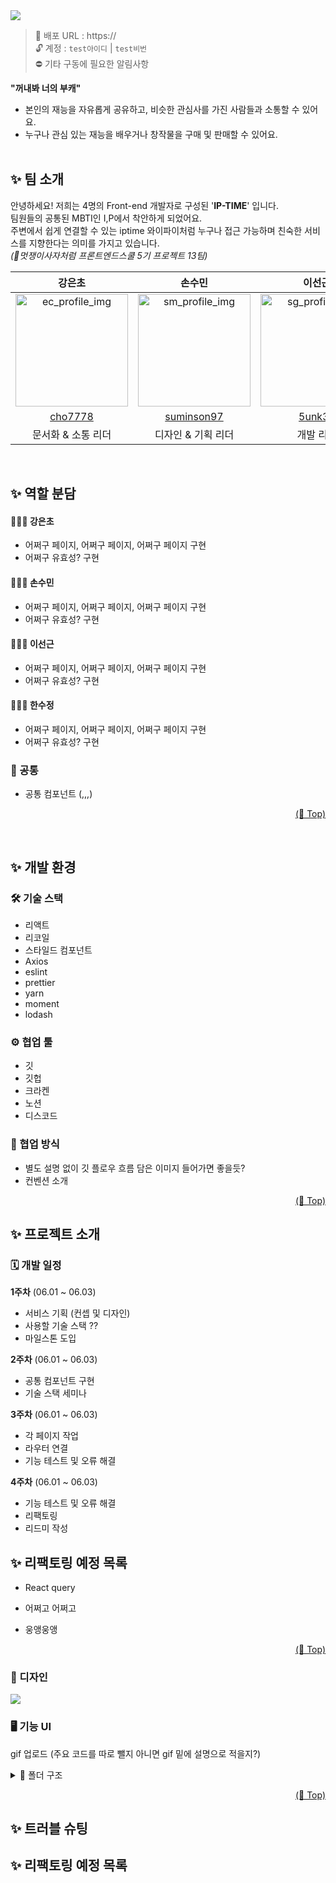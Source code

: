 <!-- <h1 align="center">🌈 NU-TALENT </h1> -->

<img src="https://github.com/FRONTENDSCHOOL5/final-13-NuTalent/assets/126536402/d6058d52-09ec-4b56-8968-03731d099fa2">

> 📎 배포 URL : https:// <br/>
> 🔓 계정 : `test아이디` | `test비번` <br/>
> ⛔️ 기타 구동에 필요한 알림사항

**"꺼내봐 너의 부캐"**

- 본인의 재능을 자유롭게 공유하고, 비슷한 관심사를 가진 사람들과 소통할 수 있어요.
- 누구나 관심 있는 재능을 배우거나 창작물을 구매 및 판매할 수 있어요. <br/><br/>

## ✨ 팀 소개

안녕하세요! 저희는 4명의 Front-end 개발자로 구성된 '**IP-TIME**' 입니다. <br/> 팀원들의 공통된 MBTI인 I,P에서 착안하게 되었어요. <br/>주변에서 쉽게 연결할 수 있는 iptime 와이파이처럼 누구나 접근 가능하며 친숙한 서비스를 지향한다는 의미를 가지고 있습니다.<br/>
_(🦁멋쟁이사자처럼 프론트엔드스쿨 5기 프로젝트 13팀)_

|                                                   **강은초**                                                    |                                             **손수민**                                             |                                            **이선근**                                             |                                             **한수정**                                             |
| :-------------------------------------------------------------------------------------------------------------: | :------------------------------------------------------------------------------------------------: | :-----------------------------------------------------------------------------------------------: | :------------------------------------------------------------------------------------------------: |
| <img width="180" height="180" alt="ec_profile_img" src="https://avatars.githubusercontent.com/u/107094445?v=4"> | <img width="180" alt="sm_profile_img" src="https://avatars.githubusercontent.com/u/126536402?v=4"> | <img width="180" alt="sg_profile_img" src="https://avatars.githubusercontent.com/u/97281800?v=4"> | <img width="180" alt="sj_profile_img" src="https://avatars.githubusercontent.com/u/126536384?v=4"> |
|                                      [cho7778](https://github.com/cho7778)                                      |                            [suminson97](https://github.com/suminson97)                             |                                [5unk3n](https://github.com/5unk3n)                                |                                [soooee](https://github.com/soooee4)                                |
|                                               문서화 & 소통 리더                                                |                                         디자인 & 기획 리더                                         |                                             개발 리더                                             |                                              팀 리더                                               |

</br>

## ✨ 역할 분담

#### 👩🏻‍💻 강은초

- 어쩌구 페이지, 어쩌구 페이지, 어쩌구 페이지 구현
- 어쩌구 유효성? 구현

#### 🧑🏻‍💻 손수민

- 어쩌구 페이지, 어쩌구 페이지, 어쩌구 페이지 구현
- 어쩌구 유효성? 구현

#### 🧑🏻‍💻 이선근

- 어쩌구 페이지, 어쩌구 페이지, 어쩌구 페이지 구현
- 어쩌구 유효성? 구현

#### 👩🏻‍💻 한수정

- 어쩌구 페이지, 어쩌구 페이지, 어쩌구 페이지 구현
- 어쩌구 유효성? 구현

### 👥 공통

- 공통 컴포넌트 (,,,)

<p align="right"><a href="#top">(🔼 Top)</a></p>
<br>

## ✨ 개발 환경

### 🛠 기술 스택

- 리액트
- 리코일
- 스타일드 컴포넌트
- Axios
- eslint
- prettier
- yarn
- moment
- lodash

### ⚙️ 협업 툴

- 깃
- 깃헙
- 크라켄
- 노션
- 디스코드

### 🔧 협업 방식

- 별도 설명 없이 깃 플로우 흐름 담은 이미지 들어가면 좋을듯?
- 컨벤션 소개

<p align="right"><a href="#top">(🔼 Top)</a></p>

## ✨ 프로젝트 소개

### 🗓 개발 일정

**1주차** (06.01 ~ 06.03)

- 서비스 기획 (컨셉 및 디자인)
- 사용할 기술 스택 ??
- 마일스톤 도입

**2주차** (06.01 ~ 06.03)

- 공통 컴포넌트 구현
- 기술 스택 세미나

**3주차** (06.01 ~ 06.03)

- 각 페이지 작업
- 라우터 연결
- 기능 테스트 및 오류 해결

**4주차** (06.01 ~ 06.03)

- 기능 테스트 및 오류 해결
- 리팩토링
- 리드미 작성

</div markdown="1">

## ✨ 리팩토링 예정 목록

- React query
- 어쩌고 어쩌고
- 웅앵웅앵

  <p align="right"><a href="#top">(🔼 Top)</a></p>

### 🎨 디자인

<img src="https://github.com/FRONTENDSCHOOL5/final-13-NuTalent/assets/126536402/a72fe9ea-0364-46e5-8e83-7b49a393e5b0">

### 🖥 기능 UI

gif 업로드
(주요 코드를 따로 뺄지 아니면 gif 밑에 설명으로 적을지?)

<details>
<summary>📂 폴더 구조</summary>

```
├── 📁 src
│   ├── App.jsx
│   ├── 📁 api
│   ├── 📁 assets
│   ├── 📁 atoms
│   ├── 📁 components
│   │   ├── 📁 AuthInputForm
│   │   ├── 📁 ChatUserItem
│   │   ├── 📁 Comment
│   │   ├── 📁 FollowItem
│   │   ├── 📁 Message
│   │   ├── 📁 Modal
│   │   ├── 📁 Post
│   │   ├── 📁 Profile
│   │   ├── 📁 Skeleton
│   │   ├── 📁 Title
│   │   ├── 📁 UserSearch
│   │   └── 📁 common
│   ├── 📁 constants
│   ├── 📁 hooks
│   ├── 📁 pages
│   │   ├── 📁 Auth
│   │   ├── 📁 Chat
│   │   ├── 📁 Home
│   │   ├── 📁 MyPicksUpload
│   │   ├── 📁 NotFound
│   │   ├── 📁 Post
│   │   ├── 📁 Profile
│   │   ├── 📁 Search
│   │   ├── 📁 Splash
│   │   └── 📁 Welcome
│   ├── 📁 routes
│   └── 📁 styles
└──
```

<div markdown="1">
</details>

<p align="right"><a href="#top">(🔼 Top)</a></p>

## ✨ 트러블 슈팅

## ✨ 리팩토링 예정 목록
